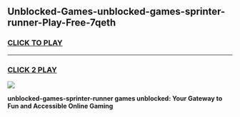 
## Unblocked-Games-unblocked-games-sprinter-runner-Play-Free-7qeth
<h3>
<a href="https://premium76.site?title=unblocked-games-sprinter-runner&ref=17A">CLICK TO PLAY</a></h3>
<hr>

<h3>
<a href="https://premium76.site?title=unblocked-games-sprinter-runner&ref=17A">CLICK 2 PLAY</a>
  
</h3>

<a href="https://premium76.site?title=unblocked-games-sprinter-runner&ref=17A"><img src="https://clearcache.store/games.png"></a>


**unblocked-games-sprinter-runner games unblocked: Your Gateway to Fun and Accessible Online Gaming**
